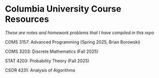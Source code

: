 # Columbia University Course Resources
_These are notes and homework problems that I have compiled in this repo_

COMS 3157: Advanced Programming (Spring 2025, Brian Borowski) 

COMS 3203: Discrete Mathematics (Fall 2025)

STAT 4203: Probability Theory (Fall 2025) 

CSOR 4231: Analysis of Algorithms 


